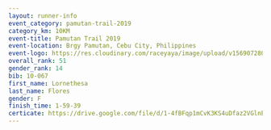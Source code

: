 ```yaml
---
layout: runner-info 
event_category: pamutan-trail-2019 
category_km: 10KM 
event-title: Pamutan Trail 2019 
event-location: Brgy Pamutan, Cebu City, Philippines 
event-logo: https://res.cloudinary.com/raceyaya/image/upload/v1569072806/logo/pamutan-trail_d8abrj.jpg 
overall_rank: 51
gender_rank: 14
bib: 10-067
first_name: Lornethesa
last_name: Flores
gender: F
finish_time: 1-59-39
certicate: https://drive.google.com/file/d/1-4fBFqp1mCvK3KS4uDfaz2VGlnEnw8uH/view?usp=sharing
---
```

